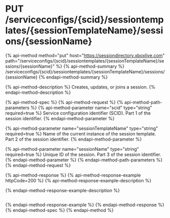 # PUT /serviceconfigs/{scid}/sessiontemplates/{sessionTemplateName}/sessions/{sessionName}

{% api-method method="put" host="https://sessiondirectory.xboxlive.com" path="/serviceconfigs/{scid}/sessiontemplates/{sessionTemplateName}/sessions/{sessionName}" %}
{% api-method-summary %}
/serviceconfigs/{scid}/sessiontemplates/{sessionTemplateName}/sessions/{sessionName}
{% endapi-method-summary %}

{% api-method-description %}
Creates, updates, or joins a session.
{% endapi-method-description %}

{% api-method-spec %}
{% api-method-request %}
{% api-method-path-parameters %}
{% api-method-parameter name="scid" type="string" required=true %}
Service configuration identifier \(SCID\). Part 1 of the session identifier.
{% endapi-method-parameter %}

{% api-method-parameter name="sessionTemplateName" type="string" required=true %}
Name of the current instance of the session template. Part 2 of the session identifier.
{% endapi-method-parameter %}

{% api-method-parameter name="sessionName" type="string" required=true %}
Unique ID of the session. Part 3 of the session identifier.
{% endapi-method-parameter %}
{% endapi-method-path-parameters %}
{% endapi-method-request %}

{% api-method-response %}
{% api-method-response-example httpCode=200 %}
{% api-method-response-example-description %}

{% endapi-method-response-example-description %}

```text

```
{% endapi-method-response-example %}
{% endapi-method-response %}
{% endapi-method-spec %}
{% endapi-method %}

